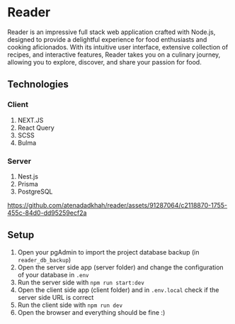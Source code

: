 # Reader
Reader is an impressive full stack web application crafted with Node.js, designed to provide a delightful experience for food enthusiasts and cooking aficionados. With its intuitive user interface, extensive collection of recipes, and interactive features, Reader takes you on a culinary journey, allowing you to explore, discover, and share your passion for food.

## Technologies

### Client
1. NEXT.JS
2. React Query
3. SCSS
4. Bulma

### Server
1. Nest.js
2. Prisma
3. PostgreSQL




https://github.com/atenadadkhah/reader/assets/91287064/c2118870-1755-455c-84d0-dd95259ecf2a




## Setup
1. Open your pgAdmin to import the project database backup (in `reader_db_backup`)
2. Open the server side app (server folder) and change the configuration of your database in `.env`
3. Run the server side with `npm run start:dev`
4. Open the client side app (client folder) and in `.env.local` check if the server side URL is correct
5. Run the client side with `npm run dev`
6. Open the browser and everything should be fine :)

